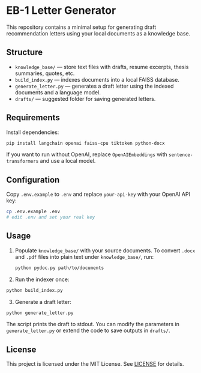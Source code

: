 # EB-1 Letter Generator

This repository contains a minimal setup for generating draft recommendation letters using your local documents as a knowledge base.

## Structure

- `knowledge_base/` — store text files with drafts, resume excerpts, thesis summaries, quotes, etc.
- `build_index.py` — indexes documents into a local FAISS database.
- `generate_letter.py` — generates a draft letter using the indexed documents and a language model.
- `drafts/` — suggested folder for saving generated letters.

## Requirements

Install dependencies:

```bash
pip install langchain openai faiss-cpu tiktoken python-docx
```

If you want to run without OpenAI, replace `OpenAIEmbeddings` with `sentence-transformers` and use a local model.

## Configuration

Copy `.env.example` to `.env` and replace `your-api-key` with your OpenAI API key:

```bash
cp .env.example .env
# edit .env and set your real key
```

## Usage

1. Populate `knowledge_base/` with your source documents. To convert `.docx`
   and `.pdf` files into plain text under `knowledge_base/`, run:

   ```bash
   python pydoc.py path/to/documents
   ```

2. Run the indexer once:

```bash
python build_index.py
```

3. Generate a draft letter:

```bash
python generate_letter.py
```

The script prints the draft to stdout. You can modify the parameters in `generate_letter.py` or extend the code to save outputs in `drafts/`.

## License

This project is licensed under the MIT License. See [LICENSE](LICENSE) for details.
